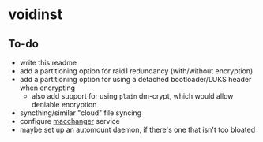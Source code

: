 # voidinst

## To-do
- write this readme
- add a partitioning option for raid1 redundancy (with/without encryption)
- add a partitioning option for using a detached bootloader/LUKS header when encrypting
  - also add support for using `plain` dm-crypt, which would allow deniable encryption
- syncthing/similar "cloud" file syncing
- configure [macchanger](https://github.com/alobbs/macchanger) service
- maybe set up an automount daemon, if there's one that isn't too bloated
